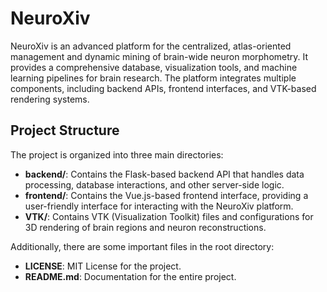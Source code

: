 # NeuroXiv

NeuroXiv is an advanced platform for the centralized, atlas-oriented management and dynamic mining of brain-wide neuron morphometry. It provides a comprehensive database, visualization tools, and machine learning pipelines for brain research. The platform integrates multiple components, including backend APIs, frontend interfaces, and VTK-based rendering systems.

## Project Structure

The project is organized into three main directories:

- **backend/**: Contains the Flask-based backend API that handles data processing, database interactions, and other server-side logic.
- **frontend/**: Contains the Vue.js-based frontend interface, providing a user-friendly interface for interacting with the NeuroXiv platform.
- **VTK/**: Contains VTK (Visualization Toolkit) files and configurations for 3D rendering of brain regions and neuron reconstructions.

Additionally, there are some important files in the root directory:

- **LICENSE**: MIT License for the project.
- **README.md**: Documentation for the entire project.

